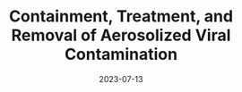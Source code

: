 ---
title: "Containment, Treatment, and Removal of Aerosolized Viral Contamination"
collection: patents
permalink: /patents/2023-07-13-COVID-PATENT
date: 2023-07-13
# venue: '42nd Annual International Conference of the IEEE Engineering in Medicine & Biology Society (EMBC)'
# paperurl: '/files/pdf/research/WPS-preprint.pdf'
link: 'https://patents.google.com/patent/US20230218463A1/en'
# github: 'https://github.com/hassamwazir/EMBC-WPS-Paper-2020'
code:
# citation: 'H. K. Wazir, S. R. Bethi, A. R. Kumar, and V. Kapila, "A wearable pendant sensor to monitor compliance with range of motion lymphatic health exercise," in IEEE Engineering in Medicine & Biology Society (EMBC), 2020, pp. 4588-4591, doi: 10.1109/EMBC44109.2020.9175471'
---